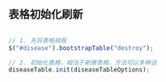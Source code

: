 ## 表格初始化刷新



``` js

// 1. 先将表格销毁
$("#disease").bootstrapTable("destroy");

// 2. 初始化表格，相当于新建表格，方法可以多种话
diseaseTable.init(diseaseTableOptions);

```
